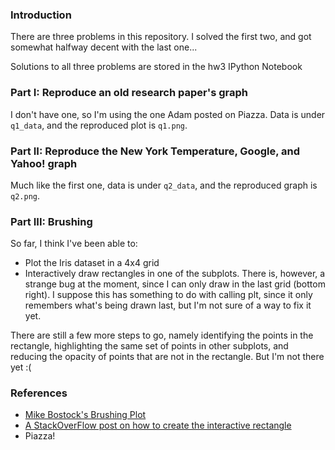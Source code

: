 ### Introduction
There are three problems in this repository. I solved the first two, and 
got somewhat halfway decent with the last one...   

Solutions to all three problems are stored in the hw3 IPython Notebook      

### Part I: Reproduce an old research paper's graph    
I don't have one, so I'm using the one Adam posted on Piazza. Data is 
under `q1_data`, and the reproduced plot is `q1.png`.   

### Part II: Reproduce the New York Temperature, Google, and Yahoo! graph   
Much like the first one, data is under `q2_data`, and the reproduced graph 
is `q2.png`.    

### Part III: Brushing
So far, I think I've been able to:    

* Plot the Iris dataset in a 4x4 grid
* Interactively draw rectangles in one of the subplots. There is, however, 
a strange bug at the moment, since I can only draw in the last grid (bottom 
right). I suppose this has something to do with calling plt, since it only 
remembers what's being drawn last, but I'm not sure of a way to fix it yet.   

There are still a few more steps to go, namely identifying the points in the 
rectangle, highlighting the same set of points in other subplots, and reducing 
the opacity of points that are not in the rectangle. But I'm not there yet :(    

### References
* [Mike Bostock's Brushing Plot](http://bl.ocks.org/mbostock/4063663)
* [A StackOverFlow post on how to create the interactive rectangle](http://stackoverflow.com/q/12052379/2465041)     
* Piazza!